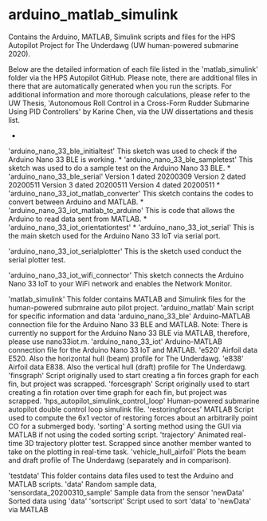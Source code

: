 # arduino_matlab_simulink
Contains the Arduino, MATLAB, Simulink scripts and files for the HPS Autopilot Project for The Underdawg (UW human-powered submarine 2020).

Below are the detailed information of each file listed in the 'matlab_simulink' folder via the HPS Autopilot GitHub. Please note, there are additional files in there that are automatically generated when you run the scripts.
For additional information and more thorough calculations, please refer to the UW Thesis, 'Autonomous Roll Control in a Cross-Form Rudder Submarine Using PID Controllers' by Karine Chen, via the UW dissertations and thesis list.

*
'arduino_nano_33_ble_initialtest'
 This sketch was used to check if the Arduino Nano 33 BLE is working.
*
'arduino_nano_33_ble_sampletest'
 This sketch was used to do a sample test on the Arduino Nano 33 BLE.
*
'arduino_nano_33_ble_serial'
 Version 1 dated 20200309
 Version 2 dated 20200511
 Version 3 dated 20200511
 Version 4 dated 20200511
*
'arduino_nano_33_iot_matlab_converter'
 This sketch contains the codes to convert between Arduino and MATLAB.
*
'arduino_nano_33_iot_matlab_to_arduino'
 This is code that allows the Arduino to read data sent from MATLAB.
*
'arduino_nano_33_iot_orientationtest'
*
'arduino_nano_33_iot_serial'
 This is the main sketch used for the Arduino Nano 33 IoT via serial port.

'arduino_nano_33_iot_serialplotter'
 This is the sketch used conduct the serial plotter test.

'arduino_nano_33_iot_wifi_connector'
 This sketch connects the Arduino Nano 33 IoT to your WiFi network and enables the Network Monitor.

'matlab_simulink'
This folder contains MATLAB and Simulink files for the human-powered submraine auto pilot project.
  'arduino_matlab'
    Main script for specific information and data
  'arduino_nano_33_ble'
    Arduino-MATLAB connection file for the Arduino Nano 33 BLE and MATLAB. Note: There is currently no support for the Arduino Nano 33 BLE via MATLAB, therefore, please use nano33iot.m.
  'arduino_nano_33_iot'
    Arduino-MATLAB connection file for the Arduino Nano 33 IoT and MATLAB.
  'e520'
    Airfoil data E520. Also the horizontal hull (beam) profile for The Underdawg.
  'e838'
    Airfoil data E838. Also the vertical hull (draft) profile for The Underdawg.
  'finsgraph'
    Script originally used to start creating a fin forces graph for each fin, but project was scrapped.
  'forcesgraph'
    Script originally used to start creating a fin rotation over time graph for each fin, but project was scrapped.
  'hps_autopilot_simulink_control_loop'
    Human-powered submarine autopilot double control loop simulink file.
  'restoringforces'
    MATLAB Script used to compute the 6x1 vector of restoring forces about an arbitrarily point CO for a submerged body.
  'sorting'
    A sorting method using the GUI via MATLAB if not using the coded sorting script.
  'trajectory'
    Animated real-time 3D trajectory plotter test. Scrapped since another member wanted to take on the plotting in real-time task.
  'vehicle_hull_airfoil'
   Plots the beam and draft profile of The Underdawg (separately and in comparison).

'testdata'
This folder contains data files used to test the Arduino and MATLAB scripts.
  'data'
    Random sample data,
  'sensordata_20200310_sample'
    Sample data from the sensor
  'newData'
    Sorted data using 'data'
  'sortscript'
    Script used to sort 'data' to 'newData' via MATLAB
